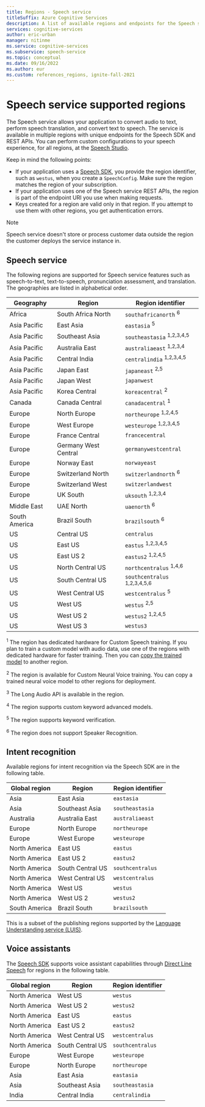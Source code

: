 ```yaml
---
title: Regions - Speech service
titleSuffix: Azure Cognitive Services
description: A list of available regions and endpoints for the Speech service, including speech-to-text, text-to-speech, and speech translation.
services: cognitive-services
author: eric-urban
manager: nitinme
ms.service: cognitive-services
ms.subservice: speech-service
ms.topic: conceptual
ms.date: 09/16/2022
ms.author: eur
ms.custom: references_regions, ignite-fall-2021
---
```


# Speech service supported regions

The Speech service allows your application to convert audio to text, perform speech translation, and convert text to speech. The service is available in multiple regions with unique endpoints for the Speech SDK and REST APIs. You can perform custom configurations to your speech experience, for all regions, at the [Speech Studio](https://aka.ms/speechstudio/).

Keep in mind the following points:

* If your application uses a [Speech SDK](speech-sdk.md), you provide the region identifier, such as `westus`, when you create a `SpeechConfig`. Make sure the region matches the region of your subscription.
* If your application uses one of the Speech service REST APIs, the region is part of the endpoint URI you use when making requests.
* Keys created for a region are valid only in that region. If you attempt to use them with other regions, you get authentication errors.

> [!NOTE]
> Speech service doesn't store or process customer data outside the region the customer deploys the service instance in.

## Speech service

The following regions are supported for Speech service features such as speech-to-text, text-to-speech, pronunciation assessment, and translation. The geographies are listed in alphabetical order.

| Geography | Region | Region identifier |
| ----- | ----- | ----- |
| Africa | South Africa North | `southafricanorth` <sup>6</sup>|
| Asia Pacific | East Asia | `eastasia` <sup>5</sup>|
| Asia Pacific | Southeast Asia | `southeastasia` <sup>1,2,3,4,5</sup>|
| Asia Pacific | Australia East | `australiaeast` <sup>1,2,3,4</sup>|
| Asia Pacific | Central India | `centralindia` <sup>1,2,3,4,5</sup>|
| Asia Pacific | Japan East | `japaneast` <sup>2,5</sup>|
| Asia Pacific | Japan West | `japanwest` |
| Asia Pacific | Korea Central | `koreacentral` <sup>2</sup>|
| Canada | Canada Central | `canadacentral` <sup>1</sup>|
| Europe | North Europe | `northeurope` <sup>1,2,4,5</sup>|
| Europe | West Europe | `westeurope` <sup>1,2,3,4,5</sup>|
| Europe | France Central | `francecentral` |
| Europe | Germany West Central | `germanywestcentral` |
| Europe | Norway East | `norwayeast` |
| Europe | Switzerland North | `switzerlandnorth` <sup>6</sup>|
| Europe | Switzerland West | `switzerlandwest` |
| Europe | UK South | `uksouth` <sup>1,2,3,4</sup>|
| Middle East | UAE North | `uaenorth` <sup>6</sup>|
| South America | Brazil South | `brazilsouth` <sup>6</sup>|
| US | Central US | `centralus` |
| US | East US | `eastus` <sup>1,2,3,4,5</sup>|
| US | East US 2 | `eastus2` <sup>1,2,4,5</sup>|
| US | North Central US | `northcentralus` <sup>1,4,6</sup>|
| US | South Central US | `southcentralus` <sup>1,2,3,4,5,6</sup>|
| US | West Central US | `westcentralus` <sup>5</sup>|
| US | West US | `westus` <sup>2,5</sup>|
| US | West US 2 | `westus2` <sup>1,2,4,5</sup>|
| US | West US 3 | `westus3` |

<sup>1</sup> The region has dedicated hardware for Custom Speech training. If you plan to train a custom model with audio data, use one of the regions with dedicated hardware for faster training. Then you can [copy the trained model](how-to-custom-speech-train-model.md#copy-a-model) to another region.

<sup>2</sup> The region is available for Custom Neural Voice training. You can copy a trained neural voice model to other regions for deployment.

<sup>3</sup> The Long Audio API is available in the region.

<sup>4</sup> The region supports custom keyword advanced models.

<sup>5</sup> The region supports keyword verification.

<sup>6</sup> The region does not support Speaker Recognition.

## Intent recognition

Available regions for intent recognition via the Speech SDK are in the following table.

| Global region | Region           | Region identifier |
| ------------- | ---------------- | -------------------- |
| Asia          | East Asia        | `eastasia`           |
| Asia          | Southeast Asia   | `southeastasia`      |
| Australia     | Australia East   | `australiaeast`      |
| Europe        | North Europe     | `northeurope`        |
| Europe        | West Europe      | `westeurope`         |
| North America | East US          | `eastus`             |
| North America | East US 2        | `eastus2`            |
| North America | South Central US | `southcentralus`     |
| North America | West Central US  | `westcentralus`      |
| North America | West US          | `westus`             |
| North America | West US 2        | `westus2`            |
| South America | Brazil South     | `brazilsouth`        |

This is a subset of the publishing regions supported by the [Language Understanding service (LUIS)](../luis/luis-reference-regions.md).

## Voice assistants

The [Speech SDK](speech-sdk.md) supports voice assistant capabilities through [Direct Line Speech](./direct-line-speech.md) for regions in the following table.

| Global region | Region           | Region identifier    |
| ------------- | ---------------- | -------------------- |
| North America | West US          | `westus`             |
| North America | West US 2        | `westus2`            |
| North America | East US          | `eastus`             |
| North America | East US 2        | `eastus2`            |
| North America | West Central US  | `westcentralus`      |
| North America | South Central US | `southcentralus`     |
| Europe        | West Europe      | `westeurope`         |
| Europe        | North Europe     | `northeurope`        |
| Asia          | East Asia        | `eastasia`           |
| Asia          | Southeast Asia   | `southeastasia`      |
| India         | Central India    | `centralindia`       |
